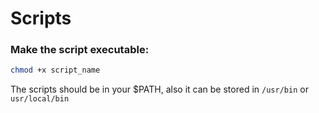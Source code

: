 # Scripts


### Make the script executable:

```bash
chmod +x script_name
```

The scripts should be in your $PATH, also it can be stored in `/usr/bin` or `usr/local/bin`
